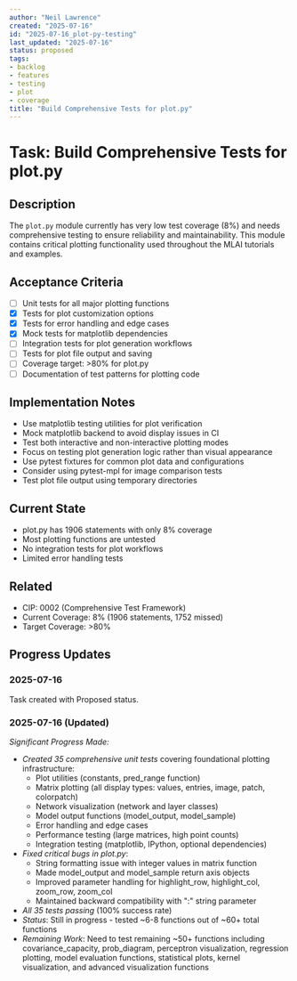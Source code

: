 ```yaml
---
author: "Neil Lawrence"
created: "2025-07-16"
id: "2025-07-16_plot-py-testing"
last_updated: "2025-07-16"
status: proposed
tags:
- backlog
- features
- testing
- plot
- coverage
title: "Build Comprehensive Tests for plot.py"
---
```


# Task: Build Comprehensive Tests for plot.py


## Description
The `plot.py` module currently has very low test coverage (8%) and needs comprehensive testing to ensure reliability and maintainability. This module contains critical plotting functionality used throughout the MLAI tutorials and examples.

## Acceptance Criteria
- [ ] Unit tests for all major plotting functions
- [x] Tests for plot customization options
- [x] Tests for error handling and edge cases
- [x] Mock tests for matplotlib dependencies
- [ ] Integration tests for plot generation workflows
- [ ] Tests for plot file output and saving
- [ ] Coverage target: >80% for plot.py
- [ ] Documentation of test patterns for plotting code

## Implementation Notes
- Use matplotlib testing utilities for plot verification
- Mock matplotlib backend to avoid display issues in CI
- Test both interactive and non-interactive plotting modes
- Focus on testing plot generation logic rather than visual appearance
- Use pytest fixtures for common plot data and configurations
- Consider using pytest-mpl for image comparison tests
- Test plot file output using temporary directories

## Current State
- plot.py has 1906 statements with only 8% coverage
- Most plotting functions are untested
- No integration tests for plot workflows
- Limited error handling tests

## Related
- CIP: 0002 (Comprehensive Test Framework)
- Current Coverage: 8% (1906 statements, 1752 missed)
- Target Coverage: >80%

## Progress Updates

### 2025-07-16
Task created with Proposed status.

### 2025-07-16 (Updated)
*Significant Progress Made:*
- *Created 35 comprehensive unit tests* covering foundational plotting infrastructure:
  - Plot utilities (constants, pred_range function)
  - Matrix plotting (all display types: values, entries, image, patch, colorpatch)
  - Network visualization (network and layer classes)
  - Model output functions (model_output, model_sample)
  - Error handling and edge cases
  - Performance testing (large matrices, high point counts)
  - Integration testing (matplotlib, IPython, optional dependencies)
- *Fixed critical bugs in plot.py*:
  - String formatting issue with integer values in matrix function
  - Made model_output and model_sample return axis objects
  - Improved parameter handling for highlight_row, highlight_col, zoom_row, zoom_col
  - Maintained backward compatibility with ":" string parameter
- *All 35 tests passing* (100% success rate)
- *Status*: Still in progress - tested ~6-8 functions out of ~60+ total functions
- *Remaining Work*: Need to test remaining ~50+ functions including covariance_capacity, prob_diagram, perceptron visualization, regression plotting, model evaluation functions, statistical plots, kernel visualization, and advanced visualization functions 